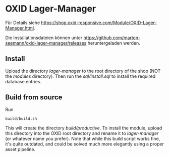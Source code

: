 # OXID Lager-Manager

Für Details siehe https://shop.oxid-responsive.com/Module/OXID-Lager-Manager.html.

Die Installationsdateien können unter https://github.com/marten-seemann/oxid-lager-manager/releases heruntergeladen werden.

## Install

Upload the directory *lager-manager* to the root directory of the shop (NOT the *modules* directory). Then run the *sql/install.sql* to install the required database entries.

## Build from source

Run

```
build/build.sh
```

This will create the directory *build/productive*. To install the module, upload this directory into the OXID root directory and rename it to *lager-manager* (or whatever name you prefer).
Note that while this build script works fine, it's quite outdated, and could be solved much more elegantly using a proper asset pipeline.

